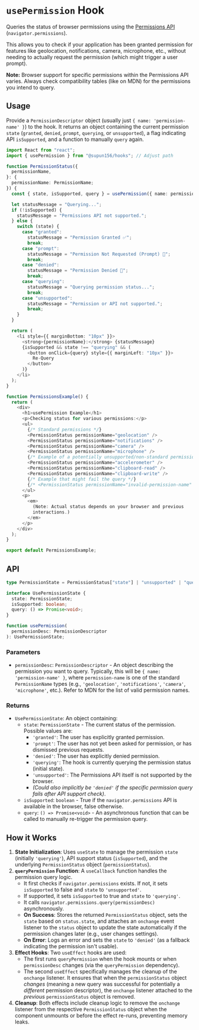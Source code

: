 # `usePermission` Hook

Queries the status of browser permissions using the [Permissions API](https://developer.mozilla.org/en-US/docs/Web/API/Permissions_API) (`navigator.permissions`).

This allows you to check if your application has been granted permission for features like geolocation, notifications, camera, microphone, etc., without needing to actually request the permission (which might trigger a user prompt).

**Note:** Browser support for specific permissions within the Permissions API varies. Always check compatibility tables (like on MDN) for the permissions you intend to query.

## Usage

Provide a `PermissionDescriptor` object (usually just `{ name: 'permission-name' }`) to the hook. It returns an object containing the current permission `state` (`granted`, `denied`, `prompt`, `querying`, or `unsupported`), a flag indicating API `isSupported`, and a function to manually `query` again.

```typescript
import React from "react";
import { usePermission } from "@supun156/hooks"; // Adjust path

function PermissionStatus({
  permissionName,
}: {
  permissionName: PermissionName;
}) {
  const { state, isSupported, query } = usePermission({ name: permissionName });

  let statusMessage = "Querying...";
  if (!isSupported) {
    statusMessage = "Permissions API not supported.";
  } else {
    switch (state) {
      case "granted":
        statusMessage = "Permission Granted ✅";
        break;
      case "prompt":
        statusMessage = "Permission Not Requested (Prompt) 🤔";
        break;
      case "denied":
        statusMessage = "Permission Denied 🚫";
        break;
      case "querying":
        statusMessage = "Querying permission status...";
        break;
      case "unsupported":
        statusMessage = "Permission or API not supported.";
        break;
    }
  }

  return (
    <li style={{ marginBottom: "10px" }}>
      <strong>{permissionName}:</strong> {statusMessage}
      {isSupported && state !== "querying" && (
        <button onClick={query} style={{ marginLeft: "10px" }}>
          Re-Query
        </button>
      )}
    </li>
  );
}

function PermissionsExample() {
  return (
    <div>
      <h1>usePermission Example</h1>
      <p>Checking status for various permissions:</p>
      <ul>
        {/* Standard permissions */}
        <PermissionStatus permissionName="geolocation" />
        <PermissionStatus permissionName="notifications" />
        <PermissionStatus permissionName="camera" />
        <PermissionStatus permissionName="microphone" />
        {/* Example of a potentially unsupported/non-standard permission */}
        <PermissionStatus permissionName="accelerometer" />
        <PermissionStatus permissionName="clipboard-read" />
        <PermissionStatus permissionName="clipboard-write" />
        {/* Example that might fail the query */}
        {/* <PermissionStatus permissionName="invalid-permission-name" /> */}
      </ul>
      <p>
        <em>
          (Note: Actual status depends on your browser and previous
          interactions.)
        </em>
      </p>
    </div>
  );
}

export default PermissionsExample;
```

## API

```typescript
type PermissionState = PermissionStatus["state"] | "unsupported" | "querying";

interface UsePermissionState {
  state: PermissionState;
  isSupported: boolean;
  query: () => Promise<void>;
}

function usePermission(
  permissionDesc: PermissionDescriptor
): UsePermissionState;
```

### Parameters

- `permissionDesc`: `PermissionDescriptor` - An object describing the permission you want to query. Typically, this will be `{ name: 'permission-name' }`, where `permission-name` is one of the standard `PermissionName` types (e.g., `'geolocation'`, `'notifications'`, `'camera'`, `'microphone'`, etc.). Refer to MDN for the list of valid permission names.

### Returns

- `UsePermissionState`: An object containing:
  - `state`: `PermissionState` - The current status of the permission. Possible values are:
    - `'granted'`: The user has explicitly granted permission.
    - `'prompt'`: The user has not yet been asked for permission, or has dismissed previous requests.
    - `'denied'`: The user has explicitly denied permission.
    - `'querying'`: The hook is currently querying the permission status (initial state).
    - `'unsupported'`: The Permissions API itself is not supported by the browser.
    - _(Could also implicitly be `'denied'` if the specific permission query fails after API support check)_.
  - `isSupported`: `boolean` - True if the `navigator.permissions` API is available in the browser, false otherwise.
  - `query`: `() => Promise<void>` - An asynchronous function that can be called to manually re-trigger the permission query.

## How it Works

1.  **State Initialization**: Uses `useState` to manage the permission `state` (initially `'querying'`), API support status (`isSupported`), and the underlying `PermissionStatus` object (`permissionStatus`).
2.  **`queryPermission` Function**: A `useCallback` function handles the permission query logic.
    - It first checks if `navigator.permissions` exists. If not, it sets `isSupported` to false and `state` to `'unsupported'`.
    - If supported, it sets `isSupported` to true and `state` to `'querying'`.
    - It calls `navigator.permissions.query(permissionDesc)` asynchronously.
    - **On Success**: Stores the returned `PermissionStatus` object, sets the `state` based on `status.state`, and attaches an `onchange` event listener to the `status` object to update the state automatically if the permission changes later (e.g., user changes settings).
    - **On Error**: Logs an error and sets the `state` to `'denied'` (as a fallback indicating the permission isn't usable).
3.  **Effect Hooks**: Two `useEffect` hooks are used:
    - The first runs `queryPermission` when the hook mounts or when `permissionDesc` changes (via the `queryPermission` dependency).
    - The second `useEffect` specifically manages the cleanup of the `onchange` listener. It ensures that when the `permissionStatus` object _changes_ (meaning a new query was successful for potentially a _different_ permission descriptor), the `onchange` listener attached to the _previous_ `permissionStatus` object is removed.
4.  **Cleanup**: Both effects include cleanup logic to remove the `onchange` listener from the respective `PermissionStatus` object when the component unmounts or before the effect re-runs, preventing memory leaks.
